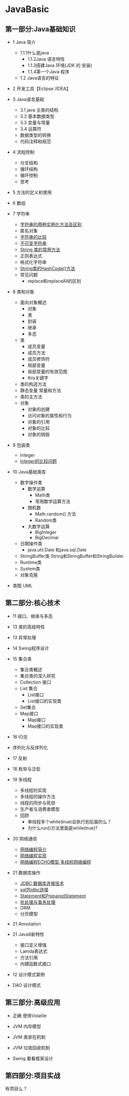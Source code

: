 # JavaBasic
## 第一部分:Java基础知识
* 1 Java 简介
    * 1.1.1什么是java
        * 1.1.2Java 语言特性
        * 1.1.3搭建Java 环境(JDK 的 安装)
        * 1.1.4第一个Java 程序
    * 1.2 Java语言的特征
* 2 开发工具【Eclipse /IDEA】
* 3 Java语言基础
    * 3.1 java 主类的结构
    * 3.2 基本数据类型
    * 3.3 变量与常量
    * 3.4 运算符 
    * 数据类型的转换
    * 代码注释和规范
* 4 流程控制
    * 分支结构
    * 循环结构
    * 循环控制
    * 思考
* 5 方法的定义和使用
* 6 数组
* 7 字符串
    * [字符串的两种实例化方法及区别](./doc/String/instantiate.md)
    * 匿名对象
    * [字符串的比较](./doc/String/StringComparison.md)
    * [不可变字符串](./doc/String/UnmutableString.md)
    * [String 类的常用方法](./doc/String/String'sMethod.md)
    * 正则表达式
    * 格式化字符串
    * [String类的HashCode()方法](./doc/String/String_and_hashcode.md)
    * 常见问题
        * replace和replaceAll的区别

* 8 类和对象
    * 面向对象概述
        * 对象
        * 类
        * 封装
        * 继承
        * 多态
    * 类
        * 成员变量
        * 成员方法
        * 成员修饰符
        * 局部变量
        * 局部变量的有效范围
        * this关键字
    * 类的构造方法
    * 静态变量 常量和方法
    * 类的主方法
    * 对象
        * 对象的创建
        * 访问对象的属性和行为
        * 对象的引用
        * 对象的比较
        * 对象的销毁
* 9 包装类
    * Integer
    * [Integer的比较问题](./doc/PackageType/TheCompareOfInteger.md)
        
* 10 Java基础类库
    * 数字操作类
        * 数学运算
            * Math类
            * 常用数学运算方法
        * 随机数
            * Math.random() 方法
            * Random类
        * 大数字运算
            * BigInteger
            * BigDecimal
    * 日期操作类
        * java.util.Date 和java.sql.Date
    * StringBuffer类
        String和StringBuffer和StringBuilder
    * Runtime类
    * System类
    * 对象克隆
* 类图 UML 
    
    


## 第二部分:核心技术 
* 11 接口、继承与多态
* 13 类的高级特性
* 13 异常处理
* 14 Swing程序设计 
* 15 集合类
    * 集合类概述
    * 集合类的深入研究
    * Collection 接口
    * List 集合
        * List接口   
        * List接口的实现类   
    * Set集合
    * Map接口   
        * Map接口  
        * Map接口的实现类
* 16 IO流
* 序列化与反序列化
* 17 反射
* 18 枚举与泛型
* 19 多线程
    * 多线程的实现
    * 多线程的操作方法
    * 线程的同步与死锁
    * 生产者与消费者模型
    * 回顾
        * 单线程多个while(true)会执行到后面的么？
        * 为什么run()方法里面是while(true)?
* 20 网络通信
    * [网络编程简介](./doc/NetworkProgram/BriefIntroduction.md)
    * [网络编程实现](./doc/NetworkProgram/ServerSocket&&Socket.md)
    * [网络编程ECHO模型](./doc/NetworkProgram/EchoDemo.md),[多线程网络编程](./doc/NetworkProgram/ChartingRoom.md)
* 21 数据库操作
    * [JDBC 数据库连接技术](./doc/JDBC/JDBC.md)
    * [sql包jdbc连接](./doc/JDBC/JDBCPackage.md)
    * [Statement和PreparedStatement](./doc/JDBC/StatementPrepareStatement.md)
    * [批处理与事务处理](./doc/JDBC/Transaction.md)
    * ORM 
    * 分页模型
    
* 21 Annotation
* 21 Java8新特性
    * 接口定义增强
    * Lamda表达式
    * 方法引用
    * 内建函数式接口
* 12 设计模式案例 
* DAO 设计模式



## 第三部分:高级应用

* 正确 使用Volatile
* JVM 内存模型
* JVM 类家在机制
* JVM 垃圾回收机制 

* Swing 看看框架设计

## 第四部分:项目实战
有项目么？




